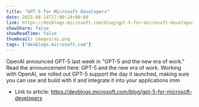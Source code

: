 ```yaml
---
title: "GPT-5 for Microsoft Developers"
date: 2025-08-14T17:00:24+00:00
link: https://devblogs.microsoft.com/blog/gpt-5-for-microsoft-developers
showShare: false
showReadTime: false
thumbnail: images/ai.png
tags: ["devblogs.microsoft.com"]
---
```

OpenAI announced GPT-5 last week in "GPT-5 and the new era of work." Read the announcement here: GPT-5 and the new era of work. Working with OpenAI, we rolled out GPT-5 support the day it launched, making sure you can use and build with it and integrate it into your applications imm

- Link to article: https://devblogs.microsoft.com/blog/gpt-5-for-microsoft-developers